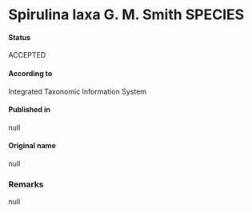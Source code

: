 Spirulina laxa G. M. Smith SPECIES
=======

#### Status
ACCEPTED

#### According to
Integrated Taxonomic Information System

#### Published in
null

#### Original name
null

### Remarks
null